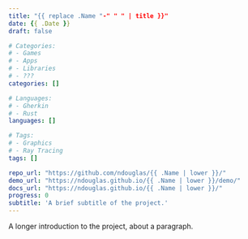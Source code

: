 ```yaml
---
title: "{{ replace .Name "-" " " | title }}"
date: {{ .Date }}
draft: false

# Categories:
# - Games
# - Apps
# - Libraries
# - ???
categories: []

# Languages:
# - Gherkin
# - Rust
languages: []

# Tags:
# - Graphics
# - Ray Tracing
tags: []

repo_url: "https://github.com/ndouglas/{{ .Name | lower }}/"
demo_url: "https://ndouglas.github.io/{{ .Name | lower }}/demo/"
docs_url: "https://ndouglas.github.io/{{ .Name | lower }}/"
progress: 0
subtitle: 'A brief subtitle of the project.'
---
```

A longer introduction to the project, about a paragraph.
<!--more-->

